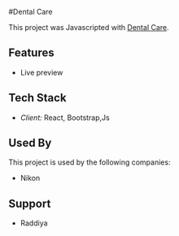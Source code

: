 #Dental Care

This project was Javascripted with [Dental Care](https://aquamarine-dieffenbachia-520cb3.netlify.app/).

## Features

- Live preview

## Tech Stack

- *Client:* React, Bootstrap,Js

## Used By

This project is used by the following companies:

- Nikon

## Support
- Raddiya 
